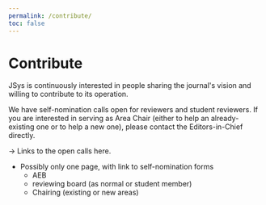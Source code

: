 ```yaml
---
permalink: /contribute/
toc: false
---
```


# Contribute

JSys is continuously interested in people sharing the journal's vision and willing to contribute to its operation.

We have self-nomination calls open for reviewers and student reviewers. If you are interested in serving as Area Chair (either to help an already-existing one or to help a new one), please contact the Editors-in-Chief directly.

-> Links to the open calls here.

- Possibly only one page, with link to self-nomination forms
    - AEB
    - reviewing board (as normal or student member)
    - Chairing (existing or new areas)